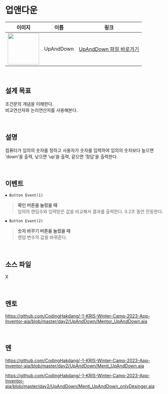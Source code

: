 # 업앤다운

|                                                            이미지                                                             |    이름    |             링크              |
| :---------------------------------------------------------------------------------------------------------------------------: | :--------: | :---------------------------: |
| <img src="https://user-images.githubusercontent.com/108293826/222973557-7822fc48-9ea1-4452-856a-b4d9861c7156.png" width="100"> | UpAndDown | [UpAndDown 파일 바로가기](https://github.com/CodingHakdang/-1-KRIS-Winter-Camp-2023-App-Inventor-aia/tree/master/day2/UpAndDown) |

<br>

## 설계 목표

조건문의 개념을 이해한다. \
비교연산자와 논리연산자를 사용해본다.

<br>

## 설명

컴퓨터가 임의의 숫자를 정하고 사용자가 숫자를 입력하여 임의의 숫자보다 높으면 ‘down’을 출력, 낮으면 ‘up’을 출력, 같으면 ‘정답’을 출력한다.

<br>

## 이벤트

```
⏹ Button Event(1)
```

> **확인 버튼을 눌렀을 때** \
> 임의의 랜덤수와 입력받은 값을 비교해서 결과를 출력한다. 
> 0.2초 동안 진동한다.

```
⏹ Button Event(2)
```

> **숫자 바꾸기 버튼을 눌렀을 때** \
> 랜덤 변수의 값을 바꿔준다.
<br>

## 소스 파일

X


<br>

## 멘토

https://github.com/CodingHakdang/-1-KRIS-Winter-Camp-2023-App-Inventor-aia/blob/master/day2/UpAndDown/Mentor_UpAndDown.aia

<br>

## 멘

https://github.com/CodingHakdang/-1-KRIS-Winter-Camp-2023-App-Inventor-aia/blob/master/day2/UpAndDown/Menti_UpAndDown.aia


https://github.com/CodingHakdang/-1-KRIS-Winter-Camp-2023-App-Inventor-aia/blob/master/day2/UpAndDown/Menti_UpAndDown_onlyDesinger.aia

